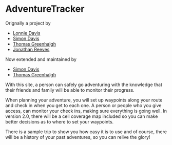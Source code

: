 # **AdventureTracker**

Orignally a project by 
- [Lonnie Davis](https://www.github.com/ldavis0866 "Lonnie's github")
- [Simon Davis](https://www.github.com/skidragon "Simon's github")
- [Thomas Greenhalgh](https://www.github.com/tgreenhalgh "Thomas' github")
- [Jonathan Reeves](https://www.github.com/RedHoodJT1988 "Jonathan's github")

Now extended and maintained by
- [Simon Davis](https://www.github.com/skidragon "Simon's github")
- [Thomas Greenhalgh](https://www.github.com/tgreenhalgh "Thomas' github")

With this site, a person can safely go adventuring with the knowledge that their friends and family will be able to monitor their progress.

When planning your adventure, you will set up waypoints along your route and check in when you get to each one. A person or people who you give access, can monitor your check ins, making sure everything is going well. In version 2.0, there will be a cell coverage map included so you can make better decisions as to where to set your waypoints.

There is a sample trip to show you how easy it is to use and of course, there will be a history of your past adventures, so you can relive the glory!

